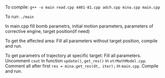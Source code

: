 To compile:
``g++ -o main read.cpp 4401-81.cpp adch.cpp mina.cpp main.cpp`` 

To run:
``./main ``

In main.cpp fill bomb parametrs, initial motion parameters, parameters of corrective engine, target position(if need)

To get the affected area:
Fill all parameters without target position, compile and run.

To get parametrs of trajectory at specific target:
Fill all parameters. Uncomment ``cout`` in function ``update()``, ``get_res()`` in ``otrMathModel.cpp``. Comment all after first `` res = mina.get_res(dt, iter); `` in ``main.cpp``. Compile and run.   